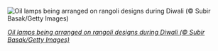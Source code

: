 
![Oil lamps being arranged on rangoli designs during Diwali (© Subir Basak/Getty Images)](https://cn.bing.com//th?id=OHR.DiwaliRangoli_EN-US4850858374_1920x1080.jpg&rf=LaDigue_1920x1080.jpg&pid=hp)

*[Oil lamps being arranged on rangoli designs during Diwali (© Subir Basak/Getty Images)](https://www.bing.com/search?q=rangoli+diwali&form=hpcapt&filters=HpDate%3a%2220201114_0800%22)*

